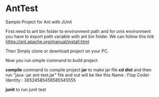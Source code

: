 # AntTest
Sample Project for Ant with JUnit

First need to ant bin folder to environment path and for unix environment you have to export path variable with ant bin folder.
We can follow this link https://ant.apache.org/manual/install.html

Then Simply clone or download project on your PC.

Now you run simple command to build project

**compile** command to compile project 
**jar** to make jar file
**cd dist** and then run "java -jar ant-test.jar" file and out will be like this 
   Name : Flop Coder
   Identity : 36524585458585545555

**junit** to run junit test
